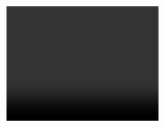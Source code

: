 <html>
<head>
	<title>HLS</title>
	<script type="text/javascript" src="jquery-2.2.4.min.js"></script>
	<script src="https://cdn.jsdelivr.net/hls.js/latest/hls.min.js"></script>
	<style type="text/css">
	video{
		width: 400px;
		height: 300px;
	}
	</style>
</head>
<body>
<video id="video"></video>
<script>
 $(function(){
 	var body = $('body');
 	body.css({
 		width:'100%',
 		height:'100%',
 		margin:0
 	})
 	var video = $('#video');
 	if(Hls.isSupported()) {
	    var hls = new Hls();
	    hls.loadSource('http://www.streambox.fr/playlists/test_001/stream.m3u8');
	    hls.attachMedia(video);
	    hls.on(Hls.Events.MANIFEST_PARSED,function() {
	      video.play();
	  });
	 }else{
	 	video.html('不支持的视频');
	 }
 })
</script>

</body>
</html>
